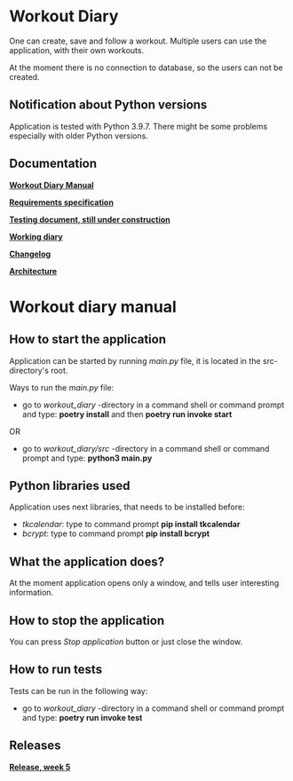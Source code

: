 # **Workout Diary**

One can create, save and follow a workout. Multiple users can use the application, with their own workouts.

At the moment there is no connection to database, so the users can not be created.

## **Notification about Python versions**

Application is tested with Python 3.9.7. There might be some problems especially with older Python versions.

## **Documentation**

**[Workout Diary Manual](https://github.com/vtonteri/ot-harjoitustyo/blob/main/workout_diary/dokumentaatio/manual.md)**

**[Requirements specification](https://github.com/vtonteri/ot-harjoitustyo/blob/main/workout_diary/dokumentaatio/vaatimusmaarittely.md)**

**[Testing document, still under construction](https://github.com/vtonteri/ot-harjoitustyo/blob/main/workout_diary/dokumentaatio/testing_document.md)**

**[Working diary](https://github.com/vtonteri/ot-harjoitustyo/blob/main/workout_diary/dokumentaatio/tuntikirjanpito.md)**

**[Changelog](https://github.com/vtonteri/ot-harjoitustyo/blob/main/workout_diary/dokumentaatio/changelog.md)**

**[Architecture](https://github.com/vtonteri/ot-harjoitustyo/blob/main/workout_diary/dokumentaatio/architecture.md)**

# **Workout diary manual**

## **How to start the application**

Application can be started by running *main.py* file, it is located in the src-directory's root.

Ways to run the *main.py* file:

- go to *workout_diary* -directory in a command shell or command prompt and type: **poetry install** and then **poetry run invoke start**

OR

- go to *workout_diary/src* -directory in a command shell or command prompt and type: **python3 main.py**

## **Python libraries used**

Application uses next libraries, that needs to be installed before:
- *tkcalendar*: type to command prompt **pip install tkcalendar**
- *bcrypt*: type to command prompt **pip install bcrypt**

## **What the application does?**

At the moment application opens only a window, and tells user interesting information.

## **How to stop the application**

You can press *Stop application* button or just close the window.

## **How to run tests**

Tests can be run in the following way: 
- go to *workout_diary* -directory in a command shell or command prompt and type: **poetry run invoke test**

## **Releases**

**[Release, week 5](https://github.com/vtonteri/ot-harjoitustyo/releases/tag/viikko5)**